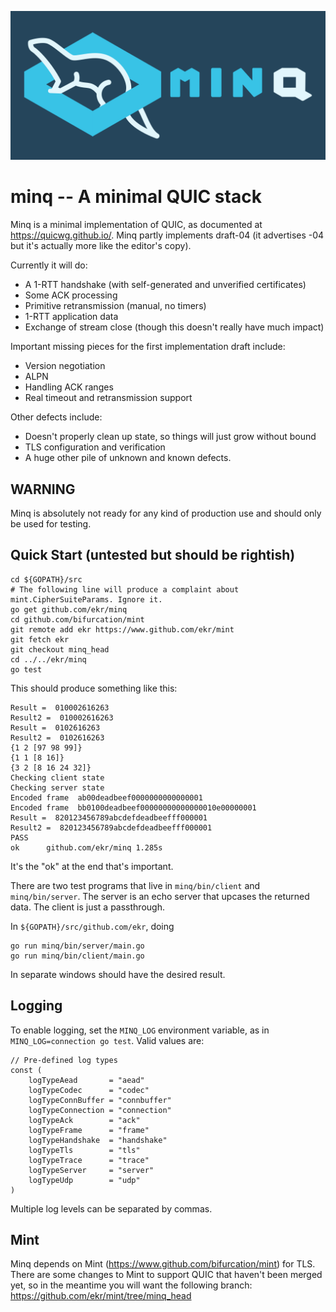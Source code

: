 ![A mink forming a Q](/minq.png)

minq -- A minimal QUIC stack
============================
Minq is a minimal implementation of QUIC, as documented at
https://quicwg.github.io/. Minq partly implements draft-04
(it advertises -04 but it's actually more like the editor's copy).

Currently it will do:

- A 1-RTT handshake (with self-generated and unverified certificates)
- Some ACK processing
- Primitive retransmission (manual, no timers)
- 1-RTT application data
- Exchange of stream close (though this doesn't really have much impact)

Important missing pieces for the first implementation draft include:

- Version negotiation
- ALPN
- Handling ACK ranges
- Real timeout and retransmission support

Other defects include:

- Doesn't properly clean up state, so things will just grow without bound
- TLS configuration and verification
- A huge other pile of unknown and known defects.


## WARNING

Minq is absolutely not ready for any kind of production use and should
only be used for testing.



## Quick Start (untested but should be rightish)


    cd ${GOPATH}/src
    # The following line will produce a complaint about mint.CipherSuiteParams. Ignore it.
    go get github.com/ekr/minq
    cd github.com/bifurcation/mint
    git remote add ekr https://www.github.com/ekr/mint
    git fetch ekr
    git checkout minq_head
    cd ../../ekr/minq
    go test

This should produce something like this:

    Result =  010002616263
    Result2 =  010002616263
    Result =  0102616263
    Result2 =  0102616263
    {1 2 [97 98 99]}
    {1 1 [8 16]}
    {3 2 [8 16 24 32]}
    Checking client state
    Checking server state
    Encoded frame  ab00deadbeef0000000000000001
    Encoded frame  bb0100deadbeef00000000000000010e00000001
    Result =  820123456789abcdefdeadbeefff000001
    Result2 =  820123456789abcdefdeadbeefff000001
    PASS
    ok  	github.com/ekr/minq	1.285s

It's the "ok" at the end that's important.

There are two test programs that live in ```minq/bin/client``` and
```minq/bin/server```. The server is an echo server that upcases the
returned data. The client is just a passthrough.

In ```${GOPATH}/src/github.com/ekr```, doing

    go run minq/bin/server/main.go
    go run minq/bin/client/main.go

In separate windows should have the desired result.


## Logging

To enable logging, set the ```MINQ_LOG``` environment variable, as
in ```MINQ_LOG=connection go test```. Valid values are:

    // Pre-defined log types
    const (
    	logTypeAead       = "aead"
    	logTypeCodec      = "codec"
    	logTypeConnBuffer = "connbuffer"
    	logTypeConnection = "connection"
    	logTypeAck        = "ack"
    	logTypeFrame      = "frame"
    	logTypeHandshake  = "handshake"
    	logTypeTls        = "tls"
    	logTypeTrace      = "trace"
    	logTypeServer     = "server"
    	logTypeUdp        = "udp"
    )

Multiple log levels can be separated by commas.

## Mint

Minq depends on Mint (https://www.github.com/bifurcation/mint) for TLS.
There are some changes to Mint to support QUIC that haven't been
merged yet, so in the meantime you will want the following branch:
https://github.com/ekr/mint/tree/minq_head

